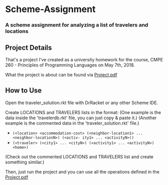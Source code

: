 # Scheme-Assignment
### A scheme assignment for analyzing a list of travelers and locations

## Project Details
That's a project I've created as a university homework for the course, CMPE 260 - Principles of Programming Languages on May 7th, 2018.

What the project is about can be found via [Project.pdf](https://github.com/corupta/Scheme-Assigment/blob/master/Project.pdf)

## How to Use

Open the traveler_solution.rkt file with DrRacket or any other Scheme IDE.

Create LOCATIONS and TRAVELERS lists in the format:
(One example is the data inside the 'travelerdb.rkt' file, you can just copy & paste it.)
(Another example is the commented data in the 'traveler_solution.rkt' file.)
* `(<location> <accommodation-cost> (<neighbor-location1> ... <neighbor-locationN>) (<activ-
ity1> ... <activityN>))`
* `(<traveler> (<city1> ... <cityN>) (<activity1> ... <activityN>) <home>)`
  
(Check out the commented LOCATIONS and TRAVELERS list and create something similar.)

Then, just run the project and you can use all the operations defined in the [Project.pdf](https://github.com/corupta/Scheme-Assigment/blob/master/Project.pdf)
